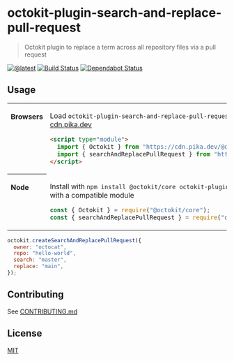 # octokit-plugin-search-and-replace-pull-request

> Octokit plugin to replace a term across all repository files via a pull request

[![@latest](https://img.shields.io/npm/v/octokit-plugin-search-and-replace-pull-request.svg)](https://www.npmjs.com/package/octokit-plugin-search-and-replace-pull-request)
[![Build Status](https://github.com/gr2m/octokit-plugin-search-and-replace-pull-request/workflows/Test/badge.svg)](https://github.com/gr2m/octokit-plugin-search-and-replace-pull-request/actions?query=workflow%3ATest+branch%3Amain)
[![Dependabot Status](https://api.dependabot.com/badges/status?host=github&repo=gr2m/octokit-plugin-search-and-replace-pull-request)](https://dependabot.com/)

## Usage

<table>
<tbody valign=top align=left>
<tr><th>

Browsers

</th><td width=100%>

Load `octokit-plugin-search-and-replace-pull-request` and [`@octokit/core`](https://github.com/octokit/core.js) (or core-compatible module) directly from [cdn.pika.dev](https://cdn.pika.dev)

```html
<script type="module">
  import { Octokit } from "https://cdn.pika.dev/@octokit/core";
  import { searchAndReplacePullRequest } from "https://cdn.pika.dev/octokit-plugin-search-and-replace-pull-request";
</script>
```

</td></tr>
<tr><th>

Node

</th><td>

Install with `npm install @octokit/core octokit-plugin-search-and-replace-pull-request`. Optionally replace `@octokit/core` with a compatible module

```js
const { Octokit } = require("@octokit/core");
const { searchAndReplacePullRequest } = require("octokit-plugin-search-and-replace-pull-request");
```

</td></tr>
</tbody>
</table>

```js
octokit.createSearchAndReplacePullRequest({
  owner: "octocat",
  repo: "hello-world",
  search: "master",
  replace: "main",
});

```

## Contributing

See [CONTRIBUTING.md](CONTRIBUTING.md)
  
## License

[MIT](LICENSE)
